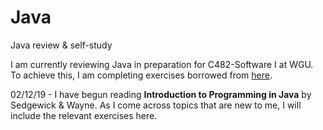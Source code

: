 # Java
Java review & self-study

I am currently reviewing Java in preparation for C482-Software I at WGU. To achieve this, I am completing exercises borrowed from [here](https://adriann.github.io/programming_problems.html).

02/12/19 - I have begun reading __Introduction to Programming in Java__ by Sedgewick & Wayne. As I come across topics that are new to me, I will include the relevant exercises here.
